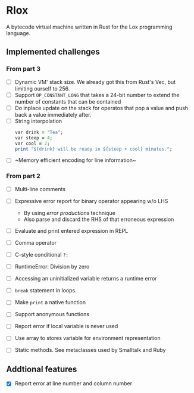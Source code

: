 # Rlox

A bytecode virtual machine written in Rust for the Lox programming language.

## Implemented challenges

### From part 3

+ [ ] Dynamic VM' stack size. We already got this from Rust's Vec, but limiting ourself to 256.
+ [ ] Support `OP_CONSTANT_LONG` that takes a 24-bit number to extend the number of constants that can be contained
+ [ ] Do inplace update on the stack for operatos that pop a value and push back a value immediately after.
+ [ ] String interpolation
  ```ruby
  var drink = "Tea";
  var steep = 4;
  var cool = 2;
  print "${drink} will be ready in ${steep + cool} minutes.";
  ```
+ [ ] ~Memory efficient encoding for line information~

### From part 2

+ [ ] Multi-line comments
+ [ ] Expressive error report for binary operator appearing w/o LHS
  + By using *error productions* technique
  + Also parse and discard the RHS of that erroneous expression
+ [ ] Evaluate and print entered expression in REPL
+ [ ] Comma operator
+ [ ] C-style conditional `?:`
+ [ ] RuntimeError: Division by zero 
+ [ ] Accessing an uninitialized variable returns a runtime error
+ [ ] `break` statement in loops.
+ [ ] Make `print` a native function
+ [ ] Support anonymous functions
+ [ ] Report error if local variable is never used
+ [ ] Use array to stores variable for environment representation 
+ [ ] Static methods. See metaclasses used by Smalltalk and Ruby


## Addtional features

+ [x] Report error at line number and column number
